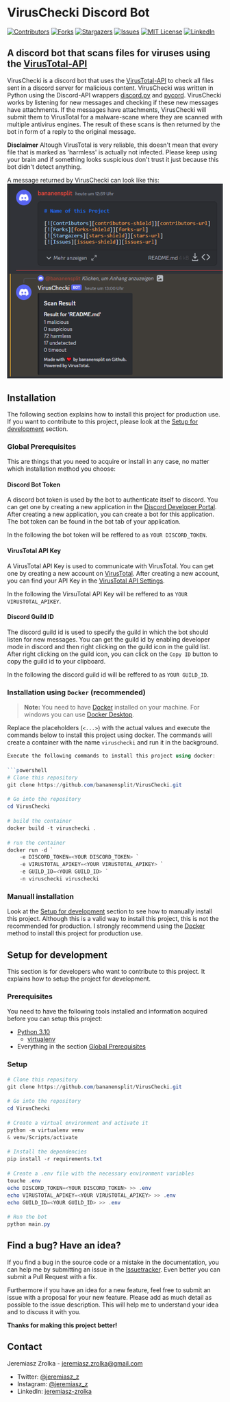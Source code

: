 # VirusChecki Discord Bot

[![Contributors][contributors-shield]][contributors-url]
[![Forks][forks-shield]][forks-url]
[![Stargazers][stars-shield]][stars-url]
[![Issues][issues-shield]][issues-url]
[![MIT License][license-shield]][license-url]
[![LinkedIn][linkedin-shield]][linkedin-url]




## A discord bot that scans files for viruses using the [VirusTotal-API](https://www.virustotal.com/)

VirusChecki is a discord bot that uses the [VirusTotal-API](https://www.virustotal.com/) to check all files sent in a discord server for malicious content. VirusChecki was written in Python using the Discord-API wrappers [discord.py](https://github.com/Rapptz/discord.py) and [pycord](https://docs.pycord.dev/en/stable/). VirusChecki works by listening for new messages and checking if these new messages have attachments. If the messages have attachments, VirusChecki will submit them to VirusTotal for a malware-scane where they are scanned with multiple antivirus engines. The result of these scans is then returned by the bot in form of a reply to the original message.

**Disclaimer**
Altough VirusTotal is very reliable, this doesn't mean that every file that is marked as 'harmless' is actually not infected. Please keep using your brain and if something looks suspicious don't trust it just because this bot didn't detect anything.

A message returned by VirusChecki can look like this:
![message-example](assets/message-example.png)




## Installation

The following section explains how to install this project for production use. If you want to contribute to this project, please look at the [Setup for development](#setup-for-development) section.



### Global Prerequisites

This are things that you need to acquire or install in any case, no matter which installation method you choose:


#### Discord Bot Token

A discord bot token is used by the bot to authenticate itself to discord. You can get one by creating a new application in the [Discord Developer Portal](https://discord.com/developers/applications). After creating a new application, you can create a bot for this application. The bot token can be found in the bot tab of your application.

In the following the bot token will be reffered to as `YOUR DISCORD_TOKEN`.


#### VirusTotal API Key

A VirusTotal API Key is used to communicate with VirusTotal. You can get one by creating a new account on [VirusTotal](https://www.virustotal.com/). After creating a new account, you can find your API Key in the [VirusTotal API Settings](https://www.virustotal.com/gui/user/YOUR_USERNAME/apikey).

In the following the VirsuTotal API Key will be reffered to as `YOUR VIRUSTOTAL_APIKEY`.


#### Discord Guild ID

The discord guild id is used to specify the guild in which the bot should listen for new messages. You can get the guild id by enabling developer mode in discord and then right clicking on the guild icon in the guild list. After right clicking on the guild icon, you can click on the `Copy ID` button to copy the guild id to your clipboard.

In the following the discord guild id will be reffered to as `YOUR GUILD_ID`.



### Installation using `Docker` (recommended)

> **Note:** You need to have [Docker](https://www.docker.com/) installed on your machine. For windows you can use [Docker Desktop](https://www.docker.com/products/docker-desktop).

Replace the placeholders (`<...>`) with the actual values and execute the commands below to install this project using docker. The commands will create a container with the name `viruschecki` and run it in the background.

```powershell
Execute the following commands to install this project using docker:

```powershell
# Clone this repository
git clone https://github.com/bananensplit/VirusChecki.git

# Go into the repository
cd VirusChecki

# build the container
docker build -t viruschecki .

# run the container
docker run -d `
    -e DISCORD_TOKEN=<YOUR DISCORD_TOKEN> `
    -e VIRUSTOTAL_APIKEY=<YOUR VIRUSTOTAL_APIKEY> `
    -e GUILD_ID=<YOUR GUILD_ID> `
    -n viruschecki viruschecki
```



### Manuall installation

Look at the [Setup for development](#setup-for-development) section to see how to manually install this project. Although this is a valid way to install this project, this is not the recommended for production. I strongly recommend using the [Docker](#using-docker) method to install this project for production use.




## Setup for development

This section is for developers who want to contribute to this project. It explains how to setup the project for development.



### Prerequisites

You need to have the following tools installed and information acquired before you can setup this project:

- [Python 3.10](https://www.python.org/downloads/)
    - [virtualenv](https://pypi.org/project/virtualenv/)
- Everything in the section [Global Prerequisites](#global-prerequisites)



### Setup

```powershell
# Clone this repository
git clone https://github.com/bananensplit/VirusChecki.git

# Go into the repository
cd VirusChecki

# Create a virtual environment and activate it
python -m virtualenv venv
& venv/Scripts/activate

# Install the dependencies
pip install -r requirements.txt

# Create a .env file with the necessary environment variables
touche .env
echo DISCORD_TOKEN=<YOUR DISCORD_TOKEN> >> .env
echo VIRUSTOTAL_APIKEY=<YOUR VIRUSTOTAL_APIKEY> >> .env
echo GUILD_ID=<YOUR GUILD_ID> >> .env

# Run the bot
python main.py
```




## Find a bug? Have an idea?

If you find a bug in the source code or a mistake in the documentation, you can help me by submitting an issue in the [Issuetracker][issues-url]. Even better you can submit a Pull Request with a fix.

Furthermore if you have an idea for a new feature, feel free to submit an issue with a proposal for your new feature. Please add as much detail as possible to the issue description. This will help me to understand your idea and to discuss it with you.

**Thanks for making this project better!**




## Contact

Jeremiasz Zrolka - jeremiasz.zrolka@gmail.com
* Twitter: [@jeremiasz_z][twitter-url]
* Instagram: [@jeremiasz_z][instagram-url]
* LinkedIn: [jeremiasz-zrolka][linkedin-url]



<!-- MARKDOWN LINKS & IMAGES -->
[repo]: https://github.com/bananensplit/project-name

[contributors-shield]: https://img.shields.io/github/contributors/bananensplit/project-name.svg
[contributors-url]: https://github.com/bananensplit/project-name/graphs/contributors
[forks-shield]: https://img.shields.io/github/forks/bananensplit/project-name.svg
[forks-url]: https://github.com/bananensplit/project-name/network/members
[stars-shield]: https://img.shields.io/github/stars/bananensplit/project-name.svg
[stars-url]: https://github.com/bananensplit/project-name/stargazers
[issues-shield]: https://img.shields.io/github/issues/bananensplit/project-name.svg
[issues-url]: https://github.com/bananensplit/project-name/issues
[license-shield]: https://img.shields.io/github/license/bananensplit/project-name.svg
[license-url]: https://github.com/bananensplit/project-name/blob/master/LICENSE.md
[linkedin-shield]: https://img.shields.io/badge/-LinkedIn-black.svg?logo=linkedin&colorB=555
[linkedin-url]: https://www.linkedin.com/in/jeremiasz-zrolka-78431021b
[twitter-url]: https://twitter.com/jeremiasz_z
[instagram-url]: https://instagram.com/jeremiasz_z